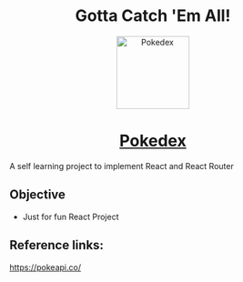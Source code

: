 <h1 align="center">Gotta Catch 'Em All!</h1>
<p align="center">
  <img  alt="Pokedex" height="128px" width="128px" src="https://img.icons8.com/color/96/000000/pokedex.png">
</p>
<h1 align="center"><a href="https://mondal10.github.io/Pokedex/#/page=0">Pokedex</a></h1>

A self learning project to implement React and React Router

## Objective
- Just for fun React Project

## Reference links:
https://pokeapi.co/
